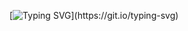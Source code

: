 [![Typing SVG](https://readme-typing-svg.demolab.com/?lines=你好，世界!+我係嚟自廣州嘅李兆智。;歡迎嚟訪我嘅+GitHub+專頁！;全棧+Web+應用程式設計與開發;資料分析與報表自動化工具;實用高效辦公資源管理系統;資訊管理與業務決策系統;数碼藝術和設計+AI+創作技術;)](https://git.io/typing-svg)

<!--
### Hi there 👋

**mrlizhaozhi/mrlizhaozhi** is a ✨ _special_ ✨ repository because its `README.md` (this file) appears on your GitHub profile.

Here are some ideas to get you started:

- 🔭 I’m currently working on ...
- 🌱 I’m currently learning ...
- 👯 I’m looking to collaborate on ...
- 🤔 I’m looking for help with ...
- 💬 Ask me about ...
- 📫 How to reach me: ...
- 😄 Pronouns: ...
- ⚡ Fun fact: ...
-->
